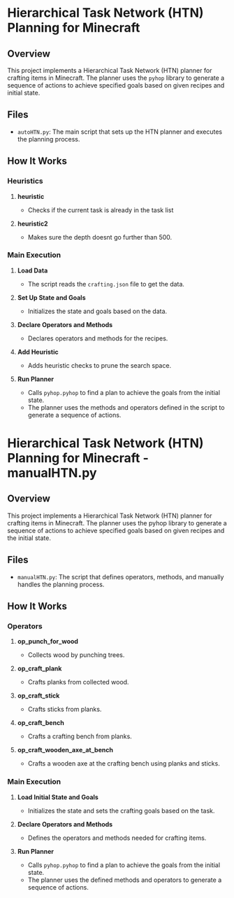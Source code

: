 # Hierarchical Task Network (HTN) Planning for Minecraft

## Overview

This project implements a Hierarchical Task Network (HTN) planner for crafting items in Minecraft. The planner uses the `pyhop` library to generate a sequence of actions to achieve specified goals based on given recipes and initial state.

## Files

- `autoHTN.py`: The main script that sets up the HTN planner and executes the planning process.

## How It Works

### Heuristics

1. **heuristic**
   - Checks if the current task is already in the task list

2. **heuristic2**
   - Makes sure the depth doesnt go further than 500.


### Main Execution

1. **Load Data**
   - The script reads the `crafting.json` file to get the data.

2. **Set Up State and Goals**
   - Initializes the state and goals based on the data.

3. **Declare Operators and Methods**
   - Declares operators and methods for the recipes.

4. **Add Heuristic**
   - Adds heuristic checks to prune the search space.

5. **Run Planner**
   - Calls `pyhop.pyhop` to find a plan to achieve the goals from the initial state.
   - The planner uses the methods and operators defined in the script to generate a sequence of actions.


# Hierarchical Task Network (HTN) Planning for Minecraft - manualHTN.py

## Overview

This project implements a Hierarchical Task Network (HTN) planner for crafting items in Minecraft. The planner uses the pyhop library to generate a sequence of actions to achieve specified goals based on given recipes and the initial state.

## Files
- `manualHTN.py`: The script that defines operators, methods, and manually handles the planning process.

## How It Works

### Operators

1. **op_punch_for_wood**
   - Collects wood by punching trees.

2. **op_craft_plank**
   - Crafts planks from collected wood.

3. **op_craft_stick**
   - Crafts sticks from planks.

4. **op_craft_bench**
   - Crafts a crafting bench from planks.

5. **op_craft_wooden_axe_at_bench**
   - Crafts a wooden axe at the crafting bench using planks and sticks. 

### Main Execution

1. **Load Initial State and Goals**
   - Initializes the state and sets the crafting goals based on the task.

2. **Declare Operators and Methods**
   - Defines the operators and methods needed for crafting items.

3. **Run Planner**
   - Calls `pyhop.pyhop` to find a plan to achieve the goals from the initial state.
   - The planner uses the defined methods and operators to generate a sequence of actions.
